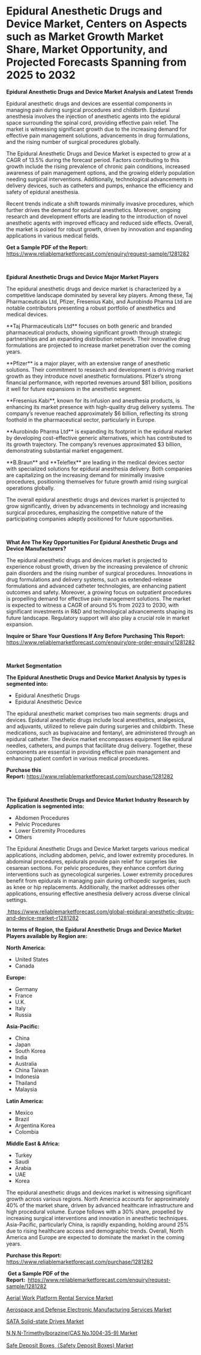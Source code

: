 <p><h1>Epidural Anesthetic Drugs and Device Market, Centers on Aspects such as Market Growth Market Share, Market Opportunity, and Projected Forecasts Spanning from 2025 to 2032</h1></p><p><strong>Epidural Anesthetic Drugs and Device Market Analysis and Latest Trends</strong></p>
<p><p>Epidural anesthetic drugs and devices are essential components in managing pain during surgical procedures and childbirth. Epidural anesthesia involves the injection of anesthetic agents into the epidural space surrounding the spinal cord, providing effective pain relief. The market is witnessing significant growth due to the increasing demand for effective pain management solutions, advancements in drug formulations, and the rising number of surgical procedures globally.</p><p>The Epidural Anesthetic Drugs and Device Market is expected to grow at a CAGR of 13.5% during the forecast period. Factors contributing to this growth include the rising prevalence of chronic pain conditions, increased awareness of pain management options, and the growing elderly population needing surgical interventions. Additionally, technological advancements in delivery devices, such as catheters and pumps, enhance the efficiency and safety of epidural anesthesia.</p><p>Recent trends indicate a shift towards minimally invasive procedures, which further drives the demand for epidural anesthetics. Moreover, ongoing research and development efforts are leading to the introduction of novel anesthetic agents with improved efficacy and reduced side effects. Overall, the market is poised for robust growth, driven by innovation and expanding applications in various medical fields.</p></p>
<p><strong>Get a Sample PDF of the Report:&nbsp;</strong> <a href="https://www.reliablemarketforecast.com/enquiry/request-sample/1281282?utm_campaign=1842&utm_medium=2&utm_source=Github&utm_content=ia&utm_term=24032025&utm_id=epidural-anesthetic-drugs-and-device">https://www.reliablemarketforecast.com/enquiry/request-sample/1281282</a></p>
<p>&nbsp;</p>
<p><strong>Epidural Anesthetic Drugs and Device Major Market Players</strong></p>
<p><p>The epidural anesthetic drugs and device market is characterized by a competitive landscape dominated by several key players. Among these, Taj Pharmaceuticals Ltd, Pfizer, Fresenius Kabi, and Aurobindo Pharma Ltd are notable contributors presenting a robust portfolio of anesthetics and medical devices.</p><p>**Taj Pharmaceuticals Ltd** focuses on both generic and branded pharmaceutical products, showing significant growth through strategic partnerships and an expanding distribution network. Their innovative drug formulations are projected to increase market penetration over the coming years.</p><p>**Pfizer** is a major player, with an extensive range of anesthetic solutions. Their commitment to research and development is driving market growth as they introduce novel anesthetic formulations. Pfizer’s strong financial performance, with reported revenues around $81 billion, positions it well for future expansions in the anesthetic segment.</p><p>**Fresenius Kabi**, known for its infusion and anesthesia products, is enhancing its market presence with high-quality drug delivery systems. The company’s revenue reached approximately $6 billion, reflecting its strong foothold in the pharmaceutical sector, particularly in Europe.</p><p>**Aurobindo Pharma Ltd** is expanding its footprint in the epidural market by developing cost-effective generic alternatives, which has contributed to its growth trajectory. The company’s revenues approximated $3 billion, demonstrating substantial market engagement.</p><p>**B.Braun** and **Teleflex** are leading in the medical devices sector with specialized solutions for epidural anesthesia delivery. Both companies are capitalizing on the increasing demand for minimally invasive procedures, positioning themselves for future growth amid rising surgical operations globally.</p><p>The overall epidural anesthetic drugs and devices market is projected to grow significantly, driven by advancements in technology and increasing surgical procedures, emphasizing the competitive nature of the participating companies adeptly positioned for future opportunities.</p></p>
<p>&nbsp;</p>
<p><strong>What Are The Key Opportunities For Epidural Anesthetic Drugs and Device Manufacturers?</strong></p>
<p><p>The epidural anesthetic drugs and devices market is projected to experience robust growth, driven by the increasing prevalence of chronic pain disorders and the rising number of surgical procedures. Innovations in drug formulations and delivery systems, such as extended-release formulations and advanced catheter technologies, are enhancing patient outcomes and safety. Moreover, a growing focus on outpatient procedures is propelling demand for effective pain management solutions. The market is expected to witness a CAGR of around 5% from 2023 to 2030, with significant investments in R&D and technological advancements shaping its future landscape. Regulatory support will also play a crucial role in market expansion.</p></p>
<p><strong>Inquire or Share Your Questions If Any Before Purchasing This Report:</strong> <a href="https://www.reliablemarketforecast.com/enquiry/pre-order-enquiry/1281282?utm_campaign=1842&utm_medium=2&utm_source=Github&utm_content=ia&utm_term=24032025&utm_id=epidural-anesthetic-drugs-and-device">https://www.reliablemarketforecast.com/enquiry/pre-order-enquiry/1281282</a></p>
<p>&nbsp;</p>
<p><strong>Market Segmentation</strong></p>
<p><strong>The Epidural Anesthetic Drugs and Device Market Analysis by types is segmented into:</strong></p>
<p><ul><li>Epidural Anesthetic Drugs</li><li>Epidural Anesthetic Device</li></ul></p>
<p><p>The epidural anesthetic market comprises two main segments: drugs and devices. Epidural anesthetic drugs include local anesthetics, analgesics, and adjuvants, utilized to relieve pain during surgeries and childbirth. These medications, such as bupivacaine and fentanyl, are administered through an epidural catheter. The device market encompasses equipment like epidural needles, catheters, and pumps that facilitate drug delivery. Together, these components are essential in providing effective pain management and enhancing patient comfort in various medical procedures.</p></p>
<p><strong>Purchase this Report:&nbsp;</strong><a href="https://www.reliablemarketforecast.com/purchase/1281282?utm_campaign=1842&utm_medium=2&utm_source=Github&utm_content=ia&utm_term=24032025&utm_id=epidural-anesthetic-drugs-and-device">https://www.reliablemarketforecast.com/purchase/1281282</a></p>
<p>&nbsp;</p>
<p><strong>The Epidural Anesthetic Drugs and Device Market Industry Research by Application is segmented into:</strong></p>
<p><ul><li>Abdomen Procedures</li><li>Pelvic Procedures</li><li>Lower Extremity Procedures</li><li>Others</li></ul></p>
<p><p>The Epidural Anesthetic Drugs and Device Market targets various medical applications, including abdomen, pelvic, and lower extremity procedures. In abdominal procedures, epidurals provide pain relief for surgeries like cesarean sections. For pelvic procedures, they enhance comfort during interventions such as gynecological surgeries. Lower extremity procedures benefit from epidurals in managing pain during orthopedic surgeries, such as knee or hip replacements. Additionally, the market addresses other applications, ensuring effective anesthesia delivery across diverse clinical settings.</p></p>
<p><a href="https://www.reliablemarketforecast.com/global-epidural-anesthetic-drugs-and-device-market-r1281282?utm_campaign=1842&utm_medium=2&utm_source=Github&utm_content=ia&utm_term=24032025&utm_id=epidural-anesthetic-drugs-and-device">&nbsp;https://www.reliablemarketforecast.com/global-epidural-anesthetic-drugs-and-device-market-r1281282</a></p>
<p><strong>In terms of Region, the Epidural Anesthetic Drugs and Device Market Players available by Region are:</strong></p>
<p>
    <p> <strong> North America: </strong>
        <ul>
            <li>United States</li>
            <li>Canada</li>
        </ul>
        </p> 
    <p> <strong> Europe: </strong>
        <ul>
            <li>Germany</li>
            <li>France</li>
            <li>U.K.</li>
            <li>Italy</li>
            <li>Russia</li>
        </ul>
        </p> 
    <p> <strong> Asia-Pacific: </strong>
        <ul>
            <li>China</li>
            <li>Japan</li>
            <li>South Korea</li>
            <li>India</li>
            <li>Australia</li>
            <li>China Taiwan</li>
            <li>Indonesia</li>
            <li>Thailand</li>
            <li>Malaysia</li>
        </ul>
        </p> 
    <p> <strong> Latin America: </strong>
        <ul>
            <li>Mexico</li>
            <li>Brazil</li>
            <li>Argentina Korea</li>
            <li>Colombia</li>
        </ul>
        </p> 
    <p> <strong> Middle East & Africa: </strong>
        <ul>
            <li>Turkey</li>
            <li>Saudi</li>
            <li>Arabia</li>
            <li>UAE</li>
            <li>Korea</li>
        </ul>
    </p>
    </p>
<p><p>The epidural anesthetic drugs and devices market is witnessing significant growth across various regions. North America accounts for approximately 40% of the market share, driven by advanced healthcare infrastructure and high procedural volume. Europe follows with a 30% share, propelled by increasing surgical interventions and innovation in anesthetic techniques. Asia-Pacific, particularly China, is rapidly expanding, holding around 25% due to rising healthcare access and demographic trends. Overall, North America and Europe are expected to dominate the market in the coming years.</p></p>
<p><strong>Purchase this Report: </strong><a href="https://www.reliablemarketforecast.com/purchase/1281282?utm_campaign=1842&utm_medium=2&utm_source=Github&utm_content=ia&utm_term=24032025&utm_id=epidural-anesthetic-drugs-and-device">https://www.reliablemarketforecast.com/purchase/1281282</a></p>
<p>&nbsp;<strong>Get a Sample PDF of the Report:&nbsp;&nbsp;</strong><a href="https://www.reliablemarketforecast.com/enquiry/request-sample/1281282?utm_campaign=1842&utm_medium=2&utm_source=Github&utm_content=ia&utm_term=24032025&utm_id=epidural-anesthetic-drugs-and-device">https://www.reliablemarketforecast.com/enquiry/request-sample/1281282</a></p>
<p><strong></strong></p>
<p><p><a href="https://github.com/mronmizoe/Market-Research-Report-List-1/blob/main/aerial-work-platform-rental-service-market.md?utm_campaign=1842&utm_medium=2&utm_source=Github&utm_content=ia&utm_term=24032025&utm_id=epidural-anesthetic-drugs-and-device">Aerial Work Platform Rental Service Market</a></p><p><a href="https://github.com/janskudiony/Market-Research-Report-List-1/blob/main/aerospace-and-defense-electronic-manufacturing-services-market.md?utm_campaign=1842&utm_medium=2&utm_source=Github&utm_content=ia&utm_term=24032025&utm_id=epidural-anesthetic-drugs-and-device">Aerospace and Defense Electronic Manufacturing Services Market</a></p><p><a href="https://github.com/hayasiorover/Market-Research-Report-List-1/blob/main/sata-solid-state-drives-market.md?utm_campaign=1842&utm_medium=2&utm_source=Github&utm_content=ia&utm_term=24032025&utm_id=epidural-anesthetic-drugs-and-device">SATA Solid-state Drives Market</a></p><p><a href="https://github.com/makzzochil/Market-Research-Report-List-1/blob/main/nnn-trimethylborazinecas-no1004-35-9-market.md?utm_campaign=1842&utm_medium=2&utm_source=Github&utm_content=ia&utm_term=24032025&utm_id=epidural-anesthetic-drugs-and-device">N,N,N-Trimethylborazine(CAS No.1004-35-9) Market</a></p><p><a href="https://github.com/gitfwelday/Market-Research-Report-List-1/blob/main/safe-deposit-boxessafety-deposit-boxes-market.md?utm_campaign=1842&utm_medium=2&utm_source=Github&utm_content=ia&utm_term=24032025&utm_id=epidural-anesthetic-drugs-and-device">Safe Deposit Boxes（Safety Deposit Boxes) Market</a></p></p>